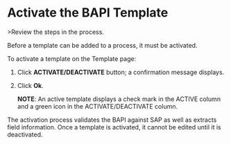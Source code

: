 # Activate the BAPI Template

<span id="Post Data using a BAPI Steps" class="popUpLink">\>Review the
steps in the process. </span>

Before a template can be added to a process, it must be activated.

To activate a template on the Template page:

1.  Click **ACTIVATE/DEACTIVATE** button; a confirmation message
    displays.

2.  Click **Ok**.
    
    **NOTE**: An active template displays a check mark in the ACTIVE
    column and a green icon in the ACTIVATE/DEACTIVATE column.

The activation process validates the BAPI against SAP as well as
extracts field information. Once a template is activated, it cannot be
edited until it is deactivated.
